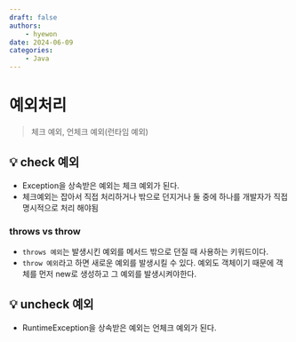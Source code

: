 ```yaml
---
draft: false
authors:
    - hyewon
date: 2024-06-09
categories:
    - Java
---
```


# 예외처리

> 체크 예외, 언체크 예외(런타임 예외)

<!-- more -->

## 💡 check 예외

-   Exception을 상속받은 예외는 체크 예외가 된다.
-   체크예외는 잡아서 직접 처리하거나 밖으로 던지거나 둘 중에 하나를 개발자가 직접 명시적으로 처리 해야됨

### throws vs throw

-   `throws 예외`는 발생시킨 예외를 메서드 밖으로 던질 때 사용하는 키워드이다.
-   `throw 예외`라고 하면 새로운 예외를 발생시킬 수 있다. 예외도 객체이기 때문에 객체를 먼저 new로 생성하고 그 예외를 발생시켜야한다.

## 💡 uncheck 예외

-   RuntimeException을 상속받은 예외는 언체크 예외가 된다.
